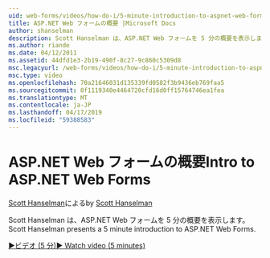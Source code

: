 ```yaml
---
uid: web-forms/videos/how-do-i/5-minute-introduction-to-aspnet-web-forms
title: ASP.NET Web フォームの概要 |Microsoft Docs
author: shanselman
description: Scott Hanselman は、ASP.NET Web フォームを 5 分の概要を表示します。
ms.author: riande
ms.date: 04/12/2011
ms.assetid: 44dfd1e3-2b19-490f-8c27-9c860c5309d8
msc.legacyurl: /web-forms/videos/how-do-i/5-minute-introduction-to-aspnet-web-forms
msc.type: video
ms.openlocfilehash: 70a21646031d135339fd0582f3b9436eb769faa5
ms.sourcegitcommit: 0f1119340e4464720cfd16d0ff15764746ea1fea
ms.translationtype: MT
ms.contentlocale: ja-JP
ms.lasthandoff: 04/17/2019
ms.locfileid: "59388583"
---
```

# <a name="intro-to-aspnet-web-forms"></a><span data-ttu-id="cf55e-103">ASP.NET Web フォームの概要</span><span class="sxs-lookup"><span data-stu-id="cf55e-103">Intro to ASP.NET Web Forms</span></span>

<span data-ttu-id="cf55e-104">[Scott Hanselman](https://github.com/shanselman)による</span><span class="sxs-lookup"><span data-stu-id="cf55e-104">by [Scott Hanselman](https://github.com/shanselman)</span></span>

<span data-ttu-id="cf55e-105">Scott Hanselman は、ASP.NET Web フォームを 5 分の概要を表示します。</span><span class="sxs-lookup"><span data-stu-id="cf55e-105">Scott Hanselman presents a 5 minute introduction to ASP.NET Web Forms.</span></span>

[<span data-ttu-id="cf55e-106">&#9654;ビデオ (5 分)</span><span class="sxs-lookup"><span data-stu-id="cf55e-106">&#9654; Watch video (5 minutes)</span></span>](https://channel9.msdn.com/Blogs/ASP-NET-Site-Videos/5-minute-introduction-to-aspnet-web-forms)
